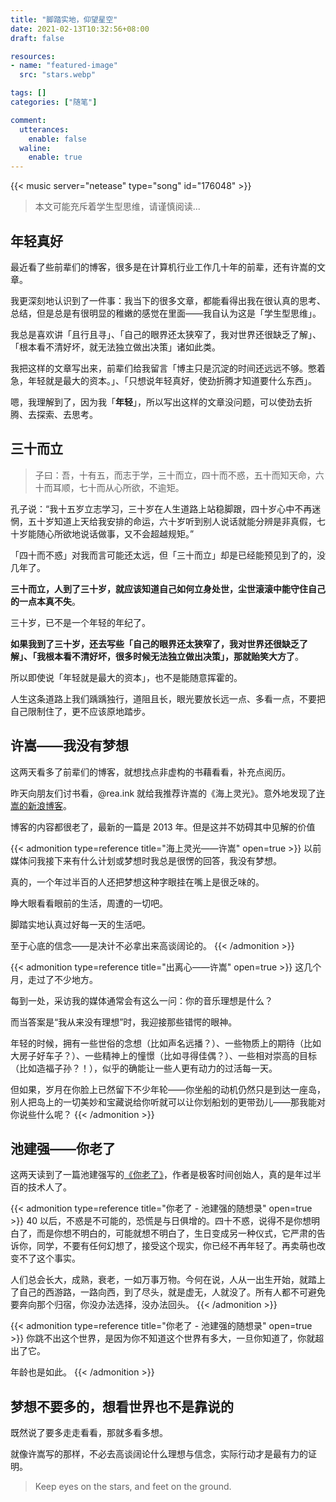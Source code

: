 ```yaml
---
title: "脚踏实地，仰望星空"
date: 2021-02-13T10:32:56+08:00
draft: false

resources:
- name: "featured-image"
  src: "stars.webp"

tags: []
categories: ["随笔"]

comment:
  utterances:
    enable: false
  waline:
    enable: true
---
```


<!-- 每个人的一生都是一次远行 -->
{{< music server="netease" type="song" id="176048" >}}

>本文可能充斥着学生型思维，请谨慎阅读...

## 年轻真好

最近看了些前辈们的博客，很多是在计算机行业工作几十年的前辈，还有许嵩的文章。

我更深刻地认识到了一件事：我当下的很多文章，都能看得出我在很认真的思考、总结，但是总是有很明显的稚嫩的感觉在里面——我自认为这是「学生型思维」。

我总是喜欢讲「且行且寻」、「自己的眼界还太狭窄了，我对世界还很缺乏了解」、「根本看不清好坏，就无法独立做出决策」诸如此类。

我把这样的文章写出来，前辈们给我留言「博主只是沉淀的时间还远远不够。憋着急，年轻就是最大的资本。」、「只想说年轻真好，使劲折腾才知道要什么东西」。

嗯，我理解到了，因为我「**年轻**」，所以写出这样的文章没问题，可以使劲去折腾、去探索、去思考。

## 三十而立

>子曰：吾，十有五，而志于学，三十而立，四十而不惑，五十而知天命，六十而耳顺，七十而从心所欲，不逾矩。

孔子说：“我十五岁立志学习，三十岁在人生道路上站稳脚跟，四十岁心中不再迷惘，五十岁知道上天给我安排的命运，六十岁听到别人说话就能分辨是非真假，七十岁能随心所欲地说话做事，又不会超越规矩。”

「四十而不惑」对我而言可能还太远，但「三十而立」却是已经能预见到了的，没几年了。

**三十而立，人到了三十岁，就应该知道自己如何立身处世，尘世滚滚中能守住自己的一点本真不失**。

三十岁，已不是一个年轻的年纪了。

**如果我到了三十岁，还去写些「自己的眼界还太狭窄了，我对世界还很缺乏了解」、「我根本看不清好坏，很多时候无法独立做出决策」，那就贻笑大方了**。

所以即使说「年轻就是最大的资本」，也不是能随意挥霍的。

人生这条道路上我们踽踽独行，道阻且长，眼光要放长远一点、多看一点，不要把自己限制住了，更不应该原地踏步。

## 许嵩——我没有梦想

这两天看多了前辈们的博客，就想找点非虚构的书藉看看，补充点阅历。

昨天向朋友们讨书看，@rea.ink 就给我推荐许嵩的《海上灵光》。意外地发现了[许嵩的新浪博客](http://blog.sina.com.cn/vae)。

博客的内容都很老了，最新的一篇是 2013 年。但是这并不妨碍其中见解的价值


{{< admonition type=reference title="海上灵光——许嵩" open=true >}}
以前媒体问我接下来有什么计划或梦想时我总是很愣的回答，我没有梦想。

真的，一个年过半百的人还把梦想这种字眼挂在嘴上是很乏味的。

睁大眼看看眼前的生活，周遭的一切吧。

脚踏实地认真过好每一天的生活吧。

至于心底的信念——是决计不必拿出来高谈阔论的。
{{< /admonition >}}


{{< admonition type=reference title="出离心——许嵩" open=true >}}
这几个月，走过了不少地方。

每到一处，采访我的媒体通常会有这么一问：你的音乐理想是什么？

而当答案是“我从来没有理想”时，我迎接那些错愕的眼神。

年轻的时候，拥有一些世俗的念想（比如声名远播？）、一些物质上的期待（比如大房子好车子？）、一些精神上的憧憬（比如寻得佳偶？）、一些相对崇高的目标（比如造福子孙？！），似乎的确能让一些人更有动力的过活每一天。

但如果，岁月在你脸上已然留下不少年轮——你坐船的动机仍然只是到达一座岛，别人把岛上的一切美妙和宝藏说给你听就可以让你划船划的更带劲儿——那我能对你说些什么呢？
{{< /admonition >}}


## 池建强——你老了

这两天读到了一篇池建强写的[《你老了》](http://macshuo.com/?p=1491)，作者是极客时间创始人，真的是年过半百的技术人了。


{{< admonition type=reference title="你老了 - 池建强的随想录" open=true >}}
40 以后，不惑是不可能的，恐慌是与日俱增的。四十不惑，说得不是你想明白了，而是你想不明白的，可能就想不明白了，生日变成另一种仪式，它严肃的告诉你，同学，不要有任何幻想了，接受这个现实，你已经不再年轻了。再卖萌也改变不了这个事实。

人们总会长大，成熟，衰老，一如万事万物。今何在说，人从一出生开始，就踏上了自己的西游路，一路向西，到了尽头，就是虚无，人就没了。所有人都不可避免要奔向那个归宿，你没办法选择，没办法回头。
{{< /admonition >}}

{{< admonition type=reference title="你老了 - 池建强的随想录" open=true >}}
你跳不出这个世界，是因为你不知道这个世界有多大，一旦你知道了，你就超出了它。

年龄也是如此。
{{< /admonition >}}

## 梦想不要多的，想看世界也不是靠说的

既然说了要多走走看看，那就多看多想。

就像许嵩写的那样，不必去高谈阔论什么理想与信念，实际行动才是最有力的证明。

>Keep eyes on the stars, and feet on the ground.
